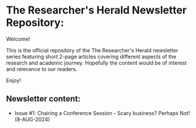 # The Researcher's Herald Newsletter Repository:
Welcome!

This is the official repository of the The Researcher's Herald newsletter series featuring short 2-page articles covering different aspects of the research and academic journey. Hopefully the content would be of interest and relevance to our readers. 

Enjoy!

## Newsletter content:
* Issue #1: Chairing a Conference Session - Scary business? Perhaps Not! (8-AUG-2024)
